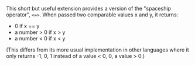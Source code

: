 This short but useful extension provides a version of the "spaceship operator", `<=>`. When passed two comparable values x and y, it returns:

- 0 if x == y
- a number > 0 if x > y
- a number < 0 if x < y

(This differs from its more usual implementation in other languages where it only returns -1, 0, 1 instead of a value < 0, 0, a value > 0.)

